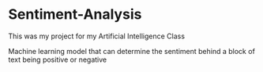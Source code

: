 # Sentiment-Analysis
This was my project for my Artificial Intelligence Class

Machine learning model that can determine the sentiment behind a block of text being positive or negative
